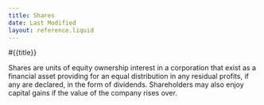 ```yaml
---
title: Shares
date: Last Modified
layout: reference.liquid
---
```


#{{title}}

Shares are units of equity ownership interest in a corporation that exist as a financial asset providing for an equal distribution in any residual profits, if any are declared, in the form of dividends. Shareholders may also enjoy capital gains if the value of the company rises over.